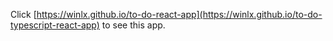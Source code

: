 Click [https://winlx.github.io/to-do-react-app](https://winlx.github.io/to-do-typescript-react-app) to see this app.